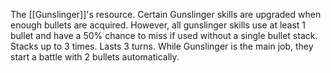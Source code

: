 The [[Gunslinger]]'s resource.  Certain Gunslinger skills are upgraded when enough bullets are acquired. However, all gunslinger skills use at least 1 bullet and have a 50% chance to miss if used without a single bullet stack.
Stacks up to 3 times.  Lasts 3 turns. 
While Gunslinger is the main job, they start a battle with 2 bullets automatically.
